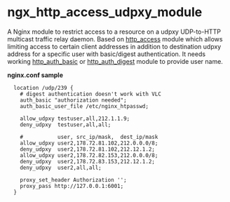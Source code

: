 # ngx_http_access_udpxy_module 

A Nginx module to restrict access to a resource on a udpxy UDP-to-HTTP multicast traffic relay daemon.
Based on [http_access](http://nginx.org/en/docs/http/ngx_http_access_module.html) module which allows limiting access to certain client addresses in addition to destination udpxy address for a specific user with basic/digest authentication.
It needs working [http_auth_basic](http://nginx.org/en/docs/http/ngx_http_auth_basic_module.html) or [http_auth_digest](https://www.nginx.com/resources/wiki/modules/auth_digest/) module to provide user name.

**nginx.conf sample**
```
  location /udp/239 {
    # digest authentication doesn't work with VLC
    auth_basic "authorization needed";
    auth_basic_user_file /etc/nginx_htpasswd;
  
    allow_udpxy testuser,all,212.1.1.9;
    deny_udpxy  testuser,all,all;
  
    #           user, src_ip/mask,  dest_ip/mask    
    allow_udpxy user2,178.72.81.102,212.0.0.0/8;
    deny_udpxy  user2,178.72.81.102,212.12.1.2;
    allow_udpxy user2,178.72.82.153,212.0.0.0/8;
    deny_udpxy  user2,178.72.83.153,212.12.1.2;
    deny_udpxy  user2,all,all;
  
    proxy_set_header Authorization '';
    proxy_pass http://127.0.0.1:6001;
  }
```
